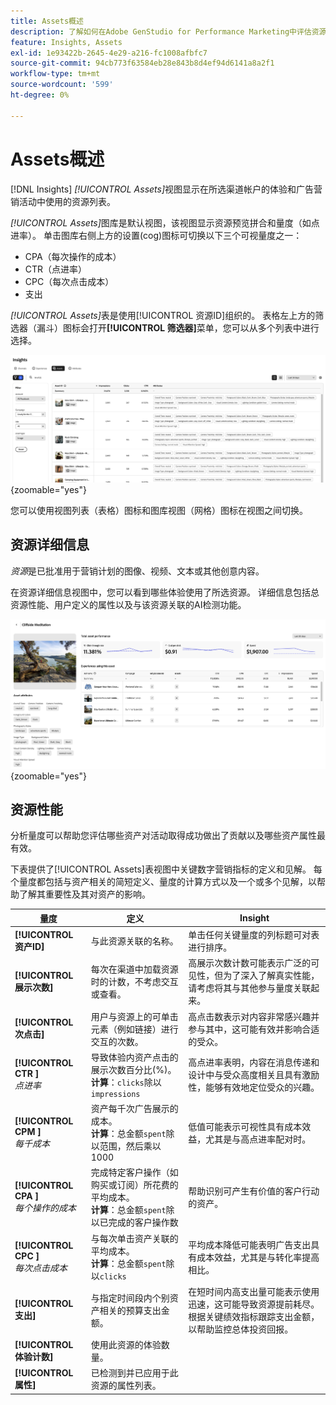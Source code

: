 ```yaml
---
title: Assets概述
description: 了解如何在Adobe GenStudio for Performance Marketing中评估资源性能。
feature: Insights, Assets
exl-id: 1e93422b-2645-4e29-a216-fc1008afbfc7
source-git-commit: 94cb773f63584eb28e843b8d4ef94d6141a8a2f1
workflow-type: tm+mt
source-wordcount: '599'
ht-degree: 0%

---
```


# Assets概述

[!DNL Insights] _[!UICONTROL Assets]_&#x200B;视图显示在所选渠道帐户的体验和广告营销活动中使用的资源列表。

_[!UICONTROL Assets]_&#x200B;图库是默认视图，该视图显示资源预览拼合和量度（如点进率）。 单击图库右侧上方的设置(cog)图标可切换以下三个可视量度之一：

- CPA（每次操作的成本）
- CTR（点进率）
- CPC（每次点击成本）
- 支出

_[!UICONTROL Assets]_&#x200B;表是使用[!UICONTROL 资源ID]组织的。 表格左上方的筛选器（漏斗）图标会打开&#x200B;**[!UICONTROL 筛选器]**&#x200B;菜单，您可以从多个列表中进行选择。

![Assets筛选器和表](/help/assets/insights-assets-filter.png){zoomable="yes"}

您可以使用视图列表（表格）图标和图库视图（网格）图标在视图之间切换。

## 资源详细信息

_资源_&#x200B;是已批准用于营销计划的图像、视频、文本或其他创意内容。

在资源详细信息视图中，您可以看到哪些体验使用了所选资源。 详细信息包括总资源性能、用户定义的属性以及与该资源关联的AI检测功能。

![资源详细信息](/help/assets/insights-asset-details.png){zoomable="yes"}

## 资源性能

分析量度可以帮助您评估哪些资产对活动取得成功做出了贡献以及哪些资产属性最有效。

下表提供了[!UICONTROL Assets]表视图中关键数字营销指标的定义和见解。 每个量度都包括与资产相关的简短定义、量度的计算方式以及一个或多个见解，以帮助了解其重要性及其对资产的影响。

| 量度 | 定义 | Insight |
| ---------------------- | ----------------------------- | -------------------------------- |
| **[!UICONTROL 资产ID]** | 与此资源关联的名称。 | 单击任何关键量度的列标题可对表进行排序。 |
| **[!UICONTROL 展示次数]** | 每次在渠道中加载资源时的计数，不考虑交互或查看。 | 高展示次数计数可能表示广泛的可见性，但为了深入了解真实性能，请考虑将其与其他参与量度关联起来。 |
| **[!UICONTROL 次点击]** | 用户与资源上的可单击元素（例如链接）进行交互的次数。 | 高点击数表示对内容非常感兴趣并参与其中，这可能有效并影响合适的受众。 |
| **[!UICONTROL CTR ]**<br>_点进率_ | 导致体验内资产点击的展示次数百分比(%)。<br>**计算**：`clicks`除以`impressions` | 高点进率表明，内容在消息传递和设计中与受众高度相关且具有激励性，能够有效地定位受众的兴趣。 |
| **[!UICONTROL CPM ]**<br>_每千成本_ | 资产每千次广告展示的成本。<br>**计算**：总金额`spent`除以范围，然后乘以1000 | 低值可能表示可视性具有成本效益，尤其是与高点进率配对时。 |
| **[!UICONTROL CPA ]**<br>_每个操作的成本_ | 完成特定客户操作（如购买或订阅）所花费的平均成本。<br>**计算**：总金额`spent`除以已完成的客户操作数 | 帮助识别可产生有价值的客户行动的资产。 |
| **[!UICONTROL CPC ]**<br>_每次点击成本_ | 与每次单击资产关联的平均成本。<br>**计算**：总金额`spent`除以`clicks` | 平均成本降低可能表明广告支出具有成本效益，尤其是与转化率提高相比。 |
| **[!UICONTROL 支出]** | 与指定时间段内个别资产相关的预算支出金额。 | 在短时间内高支出量可能表示使用迅速，这可能导致资源提前耗尽。 根据关键绩效指标跟踪支出金额，以帮助监控总体投资回报。 |
| **[!UICONTROL 体验计数]** | 使用此资源的体验数量。 | |
| **[!UICONTROL 属性]** | 已检测到并已应用于此资源的属性列表。 | |
